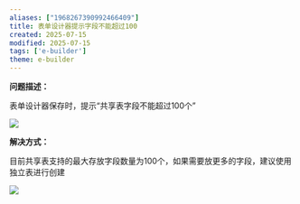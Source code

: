 ```yaml
---
aliases: ["1968267390992466409"]
title: 表单设计器提示字段不能超过100
created: 2025-07-15
modified: 2025-07-15
tags: ['e-builder']
theme: e-builder
---
```


**问题描述：**

表单设计器保存时，提示“共享表字段不能超过100个”

![](6def3b76e11e4749c9a33e69eb6497a8.jpg)

**解决方式：**

目前共享表支持的最大存放字段数量为100个，如果需要放更多的字段，建议使用独立表进行创建

![](da1c1533b265093a4b7723bf5a74d695.jpg)